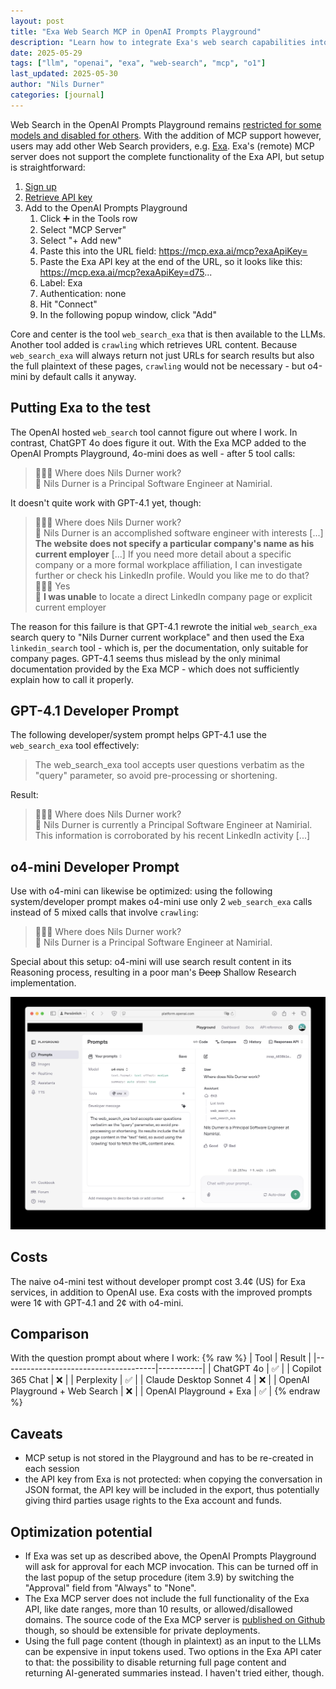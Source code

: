 ```yaml
---
layout: post
title: "Exa Web Search MCP in OpenAI Prompts Playground"
description: "Learn how to integrate Exa's web search capabilities into OpenAI Prompts Playground using MCP, including setup instructions, cost analysis, and optimization tips for GPT-4.1 and o4-mini models."
date: 2025-05-29
tags: ["llm", "openai", "exa", "web-search", "mcp", "o1"]
last_updated: 2025-05-30
author: "Nils Durner"
categories: [journal]
---
```


Web Search in the OpenAI Prompts Playground remains [restricted for some models and disabled for others](web-search_o3). With the addition of MCP support however, users may add other Web Search providers, e.g. [Exa](https://exa.ai). Exa's (remote) MCP server does not support the complete functionality of the Exa API, but setup is straightforward:
1. [Sign up](https://dashboard.exa.ai/)
2. [Retrieve API key](https://dashboard.exa.ai/api-keys)
3. Add to the OpenAI Prompts Playground
    1. Click ➕ in the Tools row
    2. Select "MCP Server"
    3. Select "+ Add new"
    4. Paste this into the URL field: https://mcp.exa.ai/mcp?exaApiKey=
    5. Paste the Exa API key at the end of the URL, so it looks like this: https://mcp.exa.ai/mcp?exaApiKey=d75...
    6. Label: Exa
    7. Authentication: none
    8. Hit "Connect"
    9. In the following popup window, click "Add"

Core and center is the tool `web_search_exa` that is then available to the LLMs. Another tool added is `crawling` which retrieves URL content. Because `web_search_exa` will always return not just URLs for search results but also the full plaintext of these pages, `crawling` would not be necessary - but o4-mini by default calls it anyway.

## Putting Exa to the test
The OpenAI hosted `web_search` tool cannot figure out where I work. In contrast, ChatGPT 4o does figure it out. With the Exa MCP added to the OpenAI Prompts Playground, 4o-mini does as well - after 5 tool calls:  
> 🧔🏻‍♂️ Where does Nils Durner work?  
🤖 Nils Durner is a Principal Software Engineer at Namirial.

It doesn't quite work with GPT-4.1 yet, though:
> 🧔🏻‍♂️ Where does Nils Durner work?  
🤖 Nils Durner is an accomplished software engineer with interests [...] **The website does not specify a particular company's name as his current employer** [...] If you need more detail about a specific company or a more formal workplace affiliation, I can investigate further or check his LinkedIn profile. Would you like me to do that?  
🧔🏻‍♂️ Yes  
🤖 **I was unable** to locate a direct LinkedIn company page or explicit current employer

The reason for this failure is that GPT-4.1 rewrote the initial `web_search_exa` search query to "Nils Durner current workplace" and then used the Exa `linkedin_search` tool - which is, per the documentation, only suitable for company pages. GPT-4.1 seems thus mislead by the only minimal documentation provided by the Exa MCP - which does not sufficiently explain how to call it properly.

## GPT-4.1 Developer Prompt
The following developer/system prompt helps GPT-4.1 use the `web_search_exa` tool effectively:
> The web_search_exa tool accepts user questions verbatim as the \"query\" parameter, so avoid pre-processing or shortening.

Result:
> 🧔🏻‍♂️ Where does Nils Durner work?  
🤖 Nils Durner is currently a Principal Software Engineer at Namirial. This information is corroborated by his recent LinkedIn activity [...]

## o4-mini Developer Prompt
Use with o4-mini can likewise be optimized: using the following system/developer prompt makes o4-mini use only 2 `web_search_exa` calls instead of 5 mixed calls that involve `crawling`:
> 🧔🏻‍♂️ Where does Nils Durner work?  
🤖 Nils Durner is a Principal Software Engineer at Namirial.

Special about this setup: o4-mini will use search result content in its Reasoning process, resulting in a poor man's ~~Deep~~ Shallow Research implementation.

![OpenAI Prompts Playground with Exa MCP](assets/img/exa-mcp-openai-playground.jpg)

## Costs
The naive o4-mini test without developer prompt cost 3.4¢ (US) for Exa services, in addition to OpenAI use. Exa costs with the improved prompts were 1¢ with GPT-4.1 and 2¢ with o4-mini.

## Comparison
With the question prompt about where I work:
{% raw %}
| Tool                                 | Result    |
|--------------------------------------|-----------|
| ChatGPT 4o                           | ✅        |
| Copilot 365 Chat                     | ❌        |
| Perplexity                           | ✅        |
| Claude Desktop Sonnet 4             | ❌        |
| OpenAI Playground + Web Search      | ❌        |
| OpenAI Playground + Exa             | ✅        |
{% endraw %}

## Caveats
* MCP setup is not stored in the Playground and has to be re-created in each session
* the API key from Exa is not protected: when copying the conversation in JSON format, the API key will be included in the export, thus potentially giving third parties usage rights to the Exa account and funds.

## Optimization potential
* If Exa was set up as described above, the OpenAI Prompts Playground will ask for approval for each MCP invocation. This can be turned off in the last popup of the setup procedure (item 3.9) by switching the "Approval" field from "Always" to "None".
* The Exa MCP server does not include the full functionality of the Exa API, like date ranges, more than 10 results, or allowed/disallowed domains. The source code of the Exa MCP server is [published on Github](https://github.com/exa-labs/exa-mcp-server/) though, so should be extensible for private deployments.
* Using the full page content (though in plaintext) as an input to the LLMs can be expensive in input tokens used. Two options in the Exa API cater to that: the possibility to disable returning full page content and returning AI-generated summaries instead. I haven't tried either, though.